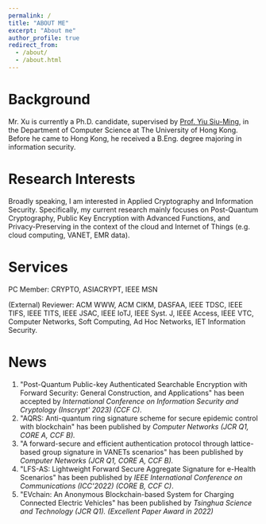```yaml
---
permalink: /
title: "ABOUT ME"
excerpt: "About me"
author_profile: true
redirect_from: 
  - /about/
  - /about.html
--- 
```



Background
======
Mr. Xu is currently a Ph.D. candidate, supervised by [Prof. Yiu Siu-Ming](https://www.cs.hku.hk/index.php/people/academic-staff/smyiu), in the Department of Computer Science at The University of Hong Kong. Before he came to Hong Kong, he received a B.Eng. degree majoring in information security. 

Research Interests
======
Broadly speaking, I am interested in Applied Cryptography and Information Security. Specifically, my current research mainly focuses on Post-Quantum Cryptography, Public Key Encryption with Advanced Functions, and Privacy-Preserving in the context of the cloud and Internet of Things (e.g. cloud computing, VANET, EMR data).

Services
======
PC Member: CRYPTO, ASIACRYPT, IEEE MSN

(External) Reviewer: ACM WWW, ACM CIKM, DASFAA, IEEE TDSC, IEEE TIFS, IEEE TITS, IEEE JSAC, IEEE IoTJ, IEEE Syst. J, IEEE Access, IEEE VTC, Computer Networks, Soft Computing, Ad Hoc Networks, IET Information Security.

News
======
1. "Post-Quantum Public-key Authenticated Searchable Encryption with Forward Security: General Construction, and Applications" has been accepted by *International Conference on Information Security and Cryptology (Inscrypt' 2023) (CCF C)*.
2. "AQRS: Anti-quantum ring signature scheme for secure epidemic control with blockchain" has been published by *Computer Networks* *(JCR Q1, CORE A, CCF B).*
3. "A forward-secure and efficient authentication protocol through lattice-based group signature in VANETs scenarios" has been published by *Computer Networks* *(JCR Q1, CORE A, CCF B).*
4. "LFS-AS: Lightweight Forward Secure Aggregate Signature for e-Health Scenarios" has been published by *IEEE International Conference on Communications (ICC'2022) (CORE B, CCF C)*.
5. "EVchain: An Anonymous Blockchain-based System for Charging Connected Electric Vehicles" has been published by *Tsinghua Science and Technology (JCR Q1).* *(Excellent Paper Award in 2022)*















